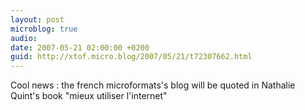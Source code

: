 ```yaml
---
layout: post
microblog: true
audio: 
date: 2007-05-21 02:00:00 +0200
guid: http://xtof.micro.blog/2007/05/21/t72307662.html
---
```

Cool news : the french microformats's blog will be quoted in Nathalie Quint's book "mieux utiliser l'internet"
